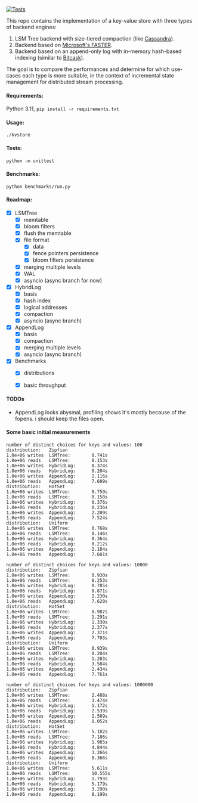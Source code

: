 [![Tests](https://github.com/nikosgavalas/kvstore/actions/workflows/run_tests.yml/badge.svg)](https://github.com/nikosgavalas/kvstore/actions/workflows/run_tests.yml)

This repo contains the implementation of a key-value store with three types of backend engines:
1. LSM Tree backend with size-tiered compaction (like [Cassandra](https://cassandra.apache.org/_/index.html)).
2. Backend based on [Microsoft's FASTER](https://microsoft.github.io/FASTER/docs/td-research-papers/).
3. Backend based on an append-only log with in-memory hash-based indexing (similar to [Bitcask](https://riak.com/assets/bitcask-intro.pdf)).

The goal is to compare the performances and determine for which use-cases each type is more suitable, in the context of incremental state management for distributed stream processing.

#### Requirements:

Python 3.11, `pip install -r requirements.txt`

#### Usage:

`./kvstore`

#### Tests:

`python -m unittest`

#### Benchmarks:

`python benchmarks/run.py`

#### Roadmap:

- [x] LSMTree
  - [x] memtable
  - [x] bloom filters
  - [x] flush the memtable
  - [x] file format
    - [x] data
    - [x] fence pointers persistence
    - [x] bloom filters persistence
  - [x] merging multiple levels
  - [x] WAL
  - [x] asyncio (async branch for now)
- [x] HybridLog
  - [x] basis
  - [x] hash index
  - [x] logical addresses
  - [x] compaction
  - [x] asyncio (async branch)
- [x] AppendLog
  - [x] basis
  - [x] compaction
  - [x] merging multiple levels
  - [x] asyncio (async branch)
- [x] Benchmarks
  - [x] distributions
  - [x] basic throughput


#### TODOs
- AppendLog looks abysmal, profiling shows it's mostly because of the fopens. i should keep the files open.

#### Some basic initial measurements

```
number of distinct choices for keys and values: 100
distribution:   Zipfian
1.0e+06 writes  LSMTree:        0.741s
1.0e+06 reads   LSMTree:        0.153s
1.0e+06 writes  HybridLog:      0.374s
1.0e+06 reads   HybridLog:      0.204s
1.0e+06 writes  AppendLog:      2.116s
1.0e+06 reads   AppendLog:      7.609s
distribution:   HotSet
1.0e+06 writes  LSMTree:        0.759s
1.0e+06 reads   LSMTree:        0.158s
1.0e+06 writes  HybridLog:      0.376s
1.0e+06 reads   HybridLog:      0.236s
1.0e+06 writes  AppendLog:      2.209s
1.0e+06 reads   AppendLog:      7.524s
distribution:   Uniform
1.0e+06 writes  LSMTree:        0.768s
1.0e+06 reads   LSMTree:        0.146s
1.0e+06 writes  HybridLog:      0.364s
1.0e+06 reads   HybridLog:      0.212s
1.0e+06 writes  AppendLog:      2.184s
1.0e+06 reads   AppendLog:      7.601s

number of distinct choices for keys and values: 10000
distribution:   Zipfian
1.0e+06 writes  LSMTree:        0.930s
1.0e+06 reads   LSMTree:        0.253s
1.0e+06 writes  HybridLog:      0.785s
1.0e+06 reads   HybridLog:      0.871s
1.0e+06 writes  AppendLog:      2.230s
1.0e+06 reads   AppendLog:      7.620s
distribution:   HotSet
1.0e+06 writes  LSMTree:        0.987s
1.0e+06 reads   LSMTree:        1.291s
1.0e+06 writes  HybridLog:      1.330s
1.0e+06 reads   HybridLog:      2.377s
1.0e+06 writes  AppendLog:      2.371s
1.0e+06 reads   AppendLog:      7.703s
distribution:   Uniform
1.0e+06 writes  LSMTree:        0.939s
1.0e+06 reads   LSMTree:        0.204s
1.0e+06 writes  HybridLog:      1.283s
1.0e+06 reads   HybridLog:      3.584s
1.0e+06 writes  AppendLog:      2.434s
1.0e+06 reads   AppendLog:      7.761s

number of distinct choices for keys and values: 1000000
distribution:   Zipfian
1.0e+06 writes  LSMTree:        2.488s
1.0e+06 reads   LSMTree:        3.474s
1.0e+06 writes  HybridLog:      1.172s
1.0e+06 reads   HybridLog:      2.539s
1.0e+06 writes  AppendLog:      2.569s
1.0e+06 reads   AppendLog:      8.052s
distribution:   HotSet
1.0e+06 writes  LSMTree:        5.182s
1.0e+06 reads   LSMTree:        7.186s
1.0e+06 writes  HybridLog:      1.985s
1.0e+06 reads   HybridLog:      4.844s
1.0e+06 writes  AppendLog:      3.266s
1.0e+06 reads   AppendLog:      8.366s
distribution:   Uniform
1.0e+06 writes  LSMTree:        5.611s
1.0e+06 reads   LSMTree:        10.555s
1.0e+06 writes  HybridLog:      1.793s
1.0e+06 reads   HybridLog:      5.179s
1.0e+06 writes  AppendLog:      3.290s
1.0e+06 reads   AppendLog:      8.199s
```